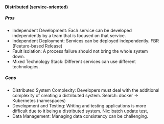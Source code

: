 #### Distributed (service-oriented)

##### Pros
- Independent Development: Each service can be developed
  independently by a team that is focused on that service.
- Independent Deployment: Services can be deployed independently.
  FBR (Feature-based Release)
- Fault Isolation: A process failure should not bring the whole system down.
- Mixed Technology Stack: Different services can use different technologies.

##### Cons
- Distributed System Complexity: Developers must deal with the additional
  complexity of creating a distributed system.
  Search: docker -> Kubernetes (namespaces)
- Development and Testing: Writing and testing applications is more difficult
  due to it being a distributed system.
  Nix: batch update test, 
- Data Management: Managing data consistency can be challenging.